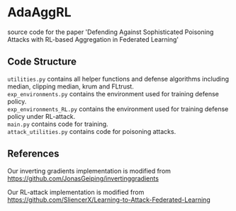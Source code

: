 # AdaAggRL
source code for the paper 'Defending Against Sophisticated Poisoning Attacks with RL-based Aggregation in Federated Learning'
## Code Structure
```utilities.py``` contains all helper functions and defense algorithms including median, clipping median, krum and FLtrust.\
```exp_environments.py``` contains the environment used for training defense policy.\
```exp_environments_RL.py``` contains the environment used for training defense policy under RL-attack.\
```main.py``` contains code for training. \
```attack_utilities.py``` contains code for poisoning attacks.
## References
Our inverting gradients implementation is modified from https://github.com/JonasGeiping/invertinggradients

Our RL-attack implementation is modified from https://github.com/SliencerX/Learning-to-Attack-Federated-Learning
